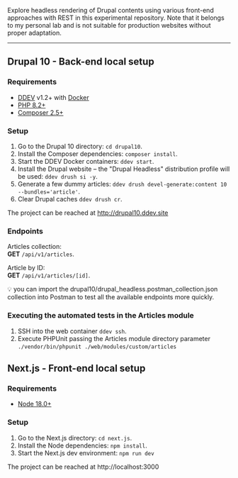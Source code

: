 Explore headless rendering of Drupal contents using various front-end approaches
with REST in this experimental repository. Note that it belongs to my personal 
lab and is not suitable for production websites without proper adaptation.

---
## Drupal 10 - Back-end local setup

### Requirements

- [DDEV](https://ddev.readthedocs.io/en/stable/) v1.2+ with [Docker](https://ddev.readthedocs.io/en/stable/users/install/docker-installation/])
- [PHP 8.2+](https://www.php.net/releases/)
- [Composer 2.5+](https://getcomposer.org/)

### Setup

1. Go to the Drupal 10 directory: `cd drupal10`.
2. Install the Composer dependencies: `composer install`.
3. Start the DDEV Docker containers: `ddev start`.
4. Install the Drupal website – the "Drupal Headless" distribution profile will be used: `ddev drush si -y`.
5. Generate a few dummy articles: `ddev drush devel-generate:content 10 --bundles='article'`.
6. Clear Drupal caches `ddev drush cr`.

The project can be reached at http://drupal10.ddev.site

### Endpoints

Articles collection:  
**GET** `/api/v1/articles`.

Article by ID:  
**GET** `/api/v1/articles/[id]`.

:bulb: you can import the drupal10/drupal_headless.postman_collection.json collection into Postman to test all the
available endpoints more quickly.

### Executing the automated tests in the Articles module

1. SSH into the web container `ddev ssh`.
2. Execute PHPUnit passing the Articles module directory parameter `./vendor/bin/phpunit ./web/modules/custom/articles`

## Next.js - Front-end local setup

### Requirements

- [Node 18.0+](https://nodejs.org/en/download)

### Setup

1. Go to the Next.js directory: `cd next.js`.
2. Install the Node dependencies: `npm install`.
3. Start the Next.js dev environment: `npm run dev`

The project can be reached at http://localhost:3000